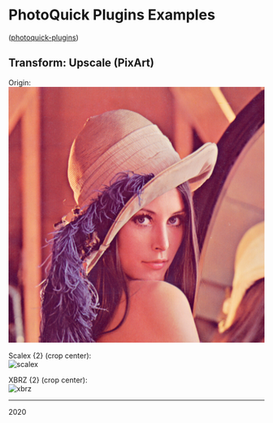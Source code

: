 # PhotoQuick Plugins Examples

([photoquick-plugins](https://github.com/ImageProcessing-ElectronicPublications/photoquick-plugins))

## Transform: Upscale (PixArt)

Origin:  
![orig](../../../orig/lena.png)

Scalex {2} (crop center):  
![scalex](./lena.scalex.2.png)

XBRZ {2} (crop center):  
![xbrz](./lena.xbrz.2.png)

----

2020
